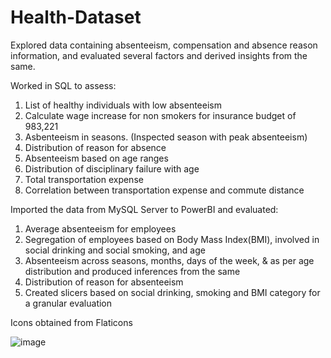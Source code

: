 # Health-Dataset
Explored data containing absenteeism, compensation and absence reason information, and evaluated several factors and derived insights from the same.

Worked in SQL to assess:
1. List of healthy individuals with low absenteeism
2. Calculate wage increase for non smokers for insurance budget of 983,221
3. Asbenteeism in seasons. (Inspected season with peak absenteeism)
4. Distribution of reason for absence
5. Absenteeism based on age ranges
6. Distribution of disciplinary failure with age
7. Total transportation expense
8. Correlation between transportation expense and commute distance

Imported the data from MySQL Server to PowerBI and evaluated:
1. Average absenteeism for employees
2. Segregation of employees based on Body Mass Index(BMI), involved in social drinking and social smoking, and age
3. Absenteeism across seasons, months, days of the week, & as per age distribution and produced inferences from the same
4. Distribution of reason for absenteeism
5. Created slicers based on social drinking, smoking and BMI category for a granular evaluation


Icons obtained from Flaticons

![image](https://github.com/PranavP4tel/Health-Dataset/assets/89249812/f388af3e-e372-42c9-bdc1-4a047fc622f9)

